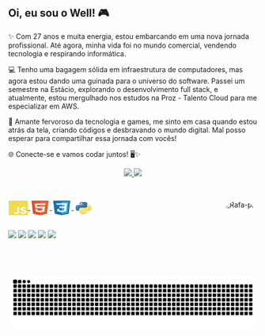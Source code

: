 ## Oi, eu sou o Well! 🎮

✨ Com 27 anos e muita energia, estou embarcando em uma nova jornada profissional. Até agora, minha vida foi no mundo comercial, vendendo tecnologia e respirando informática.

💻 Tenho uma bagagem sólida em infraestrutura de computadores, mas agora estou dando uma guinada para o universo do software. Passei um semestre na Estácio, explorando o desenvolvimento full stack, e atualmente, estou mergulhado nos estudos na Proz - Talento Cloud para me especializar em AWS.

🚀 Amante fervoroso da tecnologia e games, me sinto em casa quando estou atrás da tela, criando códigos e desbravando o mundo digital. Mal posso esperar para compartilhar essa jornada com vocês!

🌐 Conecte-se e vamos codar juntos! 🖥️✨


<div align="center">
  <a href="https://github.com/welsete">
  <img height="250em" src="https://github-readme-stats.vercel.app/api?username=welsete&show_icons=true&theme=radical"/>
  <img height="250em" src="https://github-readme-stats.vercel.app/api/top-langs/?username=welsete&langs_count=7&theme=aura"/>
</div>
  
  ##
  
<div style="display: inline_block"><br>
  <img align="center" alt="Well-Js" height="30" width="40" src="https://raw.githubusercontent.com/devicons/devicon/master/icons/javascript/javascript-plain.svg">
  <img align="center" alt="Well-HTML" height="30" width="40" src="https://raw.githubusercontent.com/devicons/devicon/master/icons/html5/html5-original.svg">
  <img align="center" alt="Well-CSS" height="30" width="40" src="https://raw.githubusercontent.com/devicons/devicon/master/icons/css3/css3-original.svg">
  <img align="center" alt="Well-Python" height="30" width="40" src="https://raw.githubusercontent.com/devicons/devicon/master/icons/python/python-original.svg">
   <img align="right" alt="Rafa-pic" height="150" style="border-radius:50px;" src="https://images-ext-1.discordapp.net/external/VNWj1ACW7XpCSQTcymgDKiLjCm9hi1dRGpx1GexFNBc/https/i.postimg.cc/Hkv9jDtt/b59a14ce-d2f5-4426-b551-845bc37100e3.jpg?format=webp&width=632&height=632">
</div>

<div> 

##

  <a href="https://instagram.com/welsete" target="_blank"><img src="https://img.shields.io/badge/-Instagram-%23E4405F?style=for-the-badge&logo=instagram&logoColor=white" target="_blank"></a>
 	<a href="https://www.twitch.tv/welsete" target="_blank"><img src="https://img.shields.io/badge/Twitch-9146FF?style=for-the-badge&logo=twitch&logoColor=white" target="_blank"></a>
 <a href="https://discord.gg/b3Br3VB" target="_blank"><img src="https://img.shields.io/badge/Discord-7289DA?style=for-the-badge&logo=discord&logoColor=white" target="_blank"></a> 
  <a href = "mailto:welsete@hotmail.com"><img src="https://img.shields.io/badge/Microsoft_Outlook-0078D4?style=for-the-badge&logo=microsoft-outlook&logoColor=white" target="_blank"></a>
  <a href="https://www.linkedin.com/in/welsete" target="_blank"><img src="https://img.shields.io/badge/-LinkedIn-%230077B5?style=for-the-badge&logo=linkedin&logoColor=white" target="_blank"></a> 
 
   <picture>
  <source media="(prefers-color-scheme: dark)" srcset="https://raw.githubusercontent.com/welsete/welsete/output/github-contribution-grid-snake-dark.svg">
  <source media="(prefers-color-scheme: light)" srcset="https://raw.githubusercontent.com/welsete/welsete/output/github-contribution-grid-snake.svg">
  <img alt="github contribution grid snake animation" src="https://raw.githubusercontent.com/welsete/welsete/output/github-contribution-grid-snake.svg">
</picture>
 
</div>
